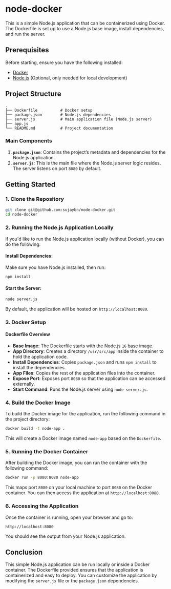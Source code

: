 # node-docker

This is a simple Node.js application that can be containerized using Docker. The Dockerfile is set up to use a Node.js base image, install dependencies, and run the server.

## Prerequisites

Before starting, ensure you have the following installed:

- [Docker](https://www.docker.com/)
- [Node.js](https://nodejs.org/) (Optional, only needed for local development)

## Project Structure

```
.
├── Dockerfile          # Docker setup
├── package.json        # Node.js dependencies
├── server.js           # Main application file (Node.js server)
├── app.js 
└── README.md           # Project documentation
```

### Main Components

1. **`package.json`**: Contains the project’s metadata and dependencies for the Node.js application.
2. **`server.js`**: This is the main file where the Node.js server logic resides. The server listens on port `8080` by default.

## Getting Started

### 1. Clone the Repository

```bash
git clone git@github.com:sujaybn/node-docker.git
cd node-docker
```

### 2. Running the Node.js Application Locally

If you'd like to run the Node.js application locally (without Docker), you can do the following:

#### Install Dependencies:

Make sure you have Node.js installed, then run:

```bash
npm install
```

#### Start the Server:

```bash
node server.js
```

By default, the application will be hosted on `http://localhost:8080`.

### 3. Docker Setup

#### Dockerfile Overview

- **Base Image**: The Dockerfile starts with the Node.js `16` base image.
- **App Directory**: Creates a directory `/usr/src/app` inside the container to hold the application code.
- **Install Dependencies**: Copies `package.json` and runs `npm install` to install the dependencies.
- **App Files**: Copies the rest of the application files into the container.
- **Expose Port**: Exposes port `8080` so that the application can be accessed externally.
- **Start Command**: Runs the Node.js server using `node server.js`.

### 4. Build the Docker Image

To build the Docker image for the application, run the following command in the project directory:

```bash
docker build -t node-app .
```

This will create a Docker image named `node-app` based on the `Dockerfile`.

### 5. Running the Docker Container

After building the Docker image, you can run the container with the following command:

```bash
docker run -p 8080:8080 node-app
```

This maps port `8080` on your local machine to port `8080` on the Docker container. You can then access the application at `http://localhost:8080`.

### 6. Accessing the Application

Once the container is running, open your browser and go to:

```
http://localhost:8080
```

You should see the output from your Node.js application.

## Conclusion

This simple Node.js application can be run locally or inside a Docker container. The Dockerfile provided ensures that the application is containerized and easy to deploy. You can customize the application by modifying the `server.js` file or the `package.json` dependencies.
